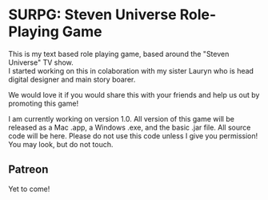 # SURPG: Steven Universe Role-Playing Game
This is my text based role playing game, based around the "Steven Universe" TV show.  
I started working on this in colaboration with my sister Lauryn who is head digital designer and main story boarer.

We would love it if you would share this with your friends and help us out by promoting this game!

I am currently working on version 1.0. All version of this game will be released as a Mac .app, a Windows .exe, and the basic .jar file. All source code will be here. Please do not use this code unless I give you permission! You may look, but do not touch.

## Patreon
Yet to come!